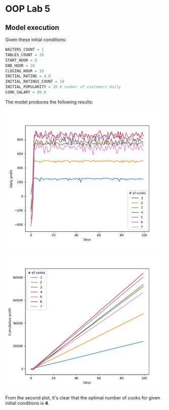 # OOP Lab 5

## Model execution
Given these initial conditions:

``` python
WAITERS_COUNT = 1
TABLES_COUNT = 20
START_HOUR = 8
END_HOUR = 20
CLOSING_HOUR = 19
INITIAL_RATING = 4.0
INITIAL_RATINGS_COUNT = 10
INITIAL_POPULARITY = 10 # number of customers daily
COOK_SALARY = 80.0
```

The model produces the following results:

![Daily profits](./img/profits.png)

![Cumulative profits](./img/cumsum_profits.png)

From the second plot, it's clear that the optimal number of cooks for given initial conditions is **4**.
